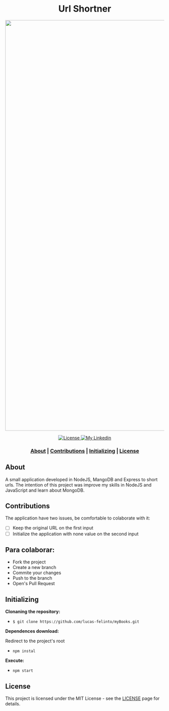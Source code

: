 <h1 align="center">
     Url Shortner
 </h1>

<img src="https://user-images.githubusercontent.com/62717182/81981908-539da800-9607-11ea-96a4-3d0be8672037.gif" width="1300">
<p align="center">
  <a href="LICENSE" >
    <img alt="License" src="https://img.shields.io/badge/license-MIT-%23F8952D">
  </a>
  
  <a href="https://www.linkedin.com/in/lucas-felinto/" >
    <img alt="My Linkedin" src="https://img.shields.io/badge/lucasfelinto-%230077B5?style=social&logo=linkedin">
  </a>
</p>

<h3 align="center">
 <a href="#about">About</a> | <a href="#contributions">Contributions</a> | <a href="#initializing">Initializing</a> | <a href="#license">License</a> 
</h3>

## About
A small application developed in NodeJS, MangoDB and Express to short urls. The intention of this project was improve my skills in NodeJS and JavaScript and learn about MongoDB.  

## Contributions

The application have two issues, be comfortable to colaborate with it:

- [ ] Keep the original URL on the first input
- [ ] Initialize the application with none value on the second input

<h2> Para colaborar: </h2>

* Fork the project
* Create a new branch
* Commite your changes
* Push to the branch
* Open's Pull Request

## Initializing

<b>Clonaning the repository:</b>
- ```$ git clone https://github.com/lucas-felinto/myBooks.git```

<b>Dependences download:</b>
<p>Redirect to the project's root</p>

- ```npm instal```

<b>Execute:</b>
- `npm start`


## License

This project is licensed under the MIT License - see the [LICENSE](https://opensource.org/licenses/MIT) page for details.

